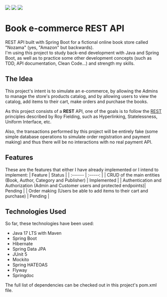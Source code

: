<p float="left">
  <img src="https://img.shields.io/badge/status-development-yellow"/>
  <img src="https://img.shields.io/github/last-commit/thiagomarqs/book-ecommerce-rest-api"/>
  <img src="https://img.shields.io/github/commit-activity/m/thiagomarqs/book-ecommerce-rest-api"/>
</p>

# Book e-commerce REST API
REST API built with Spring Boot for a fictional online book store called "Nozama" (yes, "Amazon" but backwards).  
I'm using this project to study back-end development with Java and Spring Boot, as well as to practice some other development concepts (such as TDD, API documentation, Clean Code...) and strength my skills.

## The Idea
This project's intent is to simulate an e-commerce, by allowing the Admins to manage the store's products catalog, and by allowing users to view the catalog, add items to their cart, make orders and purchase the books.

As this project consists of a **REST** API, one of the goals is to follow the <a href="https://www.ics.uci.edu/~fielding/pubs/dissertation/rest_arch_style.htm">REST</a> principles described by Roy Fielding, such as Hyperlinking, Statelessness, Uniform Interface, etc.

Also, the transactions performed by this project will be entirely fake (some simple database operations to simulate order registration and payment making) and thus there will be no interactions with no real payment API.

## Features
These are the features that either I have already implemented or I intend to implement:
| Feature | Status |
| :------ | :-----: |
| CRUD of the main entities (Book, Author, Category and Publisher) | Implemented |
| Authentication and Authorization (Admin and Customer users and protected endpoints)| Pending |
| Order making (Users be able to add items to their cart and purchase) | Pending |

## Technologies Used
So far, these technologies have been used:  
- Java 17 LTS with Maven
- Spring Boot
- Hibernate
- Spring Data JPA
- JUnit 5
- Mockito
- Spring HATEOAS
- Flyway
- Springdoc

The full list of dependencies can be checked out in this project's pom.xml file.
